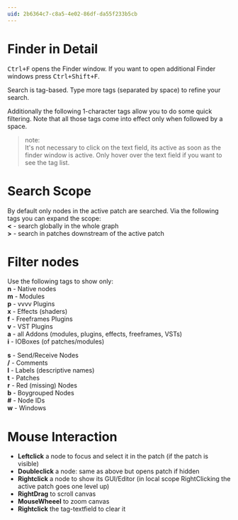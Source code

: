 ```yaml
---
uid: 2b6364c7-c8a5-4e02-86df-da55f233b5cb
---
```


# Finder in Detail

<kbd>Ctrl+F</kbd> opens the Finder window. If you want to open additional Finder windows press <kbd>Ctrl+Shift+F</kbd>.   

Search is tag-based. Type more tags (separated by space) to refine your search.   

Additionally the following 1-character tags allow you to do some quick filtering. Note that all those tags come into effect only when followed by a space.  

>note:  
It's not necessary to click on the text field, its active as soon as the finder window is active. Only hover over the text field if you want to see the tag list.  
  


# Search Scope

By default only nodes in the active patch are searched. Via the following tags you can expand the scope:  
**<** - search globally in the whole graph  
**>** - search in patches downstream of the active patch  



# Filter nodes

Use the following tags to show only:  
**n** - Native nodes  
**m** - Modules  
**p** - vvvv Plugins  
**x** - Effects (shaders)  
**f** - Freeframes Plugins  
**v** - VST Plugins  
**a** - all Addons (modules, plugins, effects, freeframes, VSTs)  
**i** - IOBoxes (of patches/modules)  

**s** - Send/Receive Nodes  
**/** - Comments  
**l** - Labels (descriptive names)  
**t** - Patches  
**r** - Red (missing) Nodes  
**b** - Boygrouped Nodes  
**#** - Node IDs  
**w** - Windows  


# Mouse Interaction

* **Leftclick** a node to focus and select it in the patch (if the patch is visible)  
* **Doubleclick** a node: same as above but opens patch if hidden  
* **Rightclick** a node to show its GUI/Editor (in local scope RightClicking the active patch goes one level up)  
* **RightDrag** to scroll canvas  
* **MouseWheeel** to zoom canvas  
* **Rightclick** the tag-textfield to clear it  

